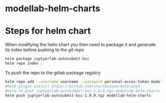 # modellab-helm-charts

# Steps for helm chart
When modifying the helm chart you then need to package it and generate its index before pushing to the git repo


```sh
helm package juptyerlab-autosubmit-bsc
helm repo index .
```


To push the repo to the gitlab package registry
```sh
helm repo add --username username --password personal-acces-token modellab-helm-charts https://gitlab.mercator-ocean.fr/api/v4/projects/1948/packages/helm/test
#helm plugin install https://github.com/chartmuseum/helm-push
#helm cm-push juptyerlab-autosubmit-bsc-1.0.0.tgz modellab-helm-charts
helm push juptyerlab-autosubmit-bsc-1.0.0.tgz modellab-helm-charts
```